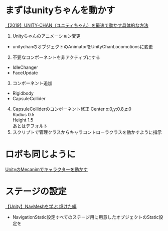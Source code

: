 # まずはunityちゃんを動かす
[【2019】UNITY-CHAN（ユニティちゃん）を最速で動かす具体的な方法](https://miyagame.net/unity-chan-move/)
1. Unityちゃんのアニメーション変更
+ unitychanのオブジェクトのAnimatorをUnityChanLocomotionsに変更
2. 不要なコンポーネントを非アクティブにする
+ IdleChanger
+ FaceUpdate
3. コンポーネント追加
+ Rigidbody
+ CapsuleCollider
4. CapsuleColliderのコンポーネント修正
Center x:0,y:0.8,z:0  
Radius 0.5  
Height 1.5  
あとはデフォルト
5. スクリプトで管理クラスからキャラコントローラクラスを動かすように指示


# ロボも同じように
[UnityのMecanimでキャラクターを動かす](https://qiita.com/yando/items/601e6fd35002e77ae9c8)

# ステージの設定
[【Unity】NavMeshを学ぶ 焼けた編](https://www.urablog.xyz/entry/2017/10/11/234547)
+ NavigationStatic設定すべてのステージ用に用意したオブジェクトのStatic設定を